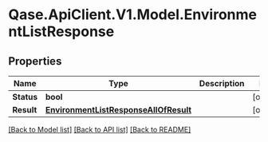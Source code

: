 # Qase.ApiClient.V1.Model.EnvironmentListResponse

## Properties

Name | Type | Description | Notes
------------ | ------------- | ------------- | -------------
**Status** | **bool** |  | [optional] 
**Result** | [**EnvironmentListResponseAllOfResult**](EnvironmentListResponseAllOfResult.md) |  | [optional] 

[[Back to Model list]](../../README.md#documentation-for-models) [[Back to API list]](../../README.md#documentation-for-api-endpoints) [[Back to README]](../../README.md)

